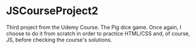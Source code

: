 # JSCourseProject2
 Third project from the Udemy Course. The Pig dice game. Once again, I choose to do it from scratch in order to practice HTML/CSS and, of course, JS, before checking the course's solutions.
